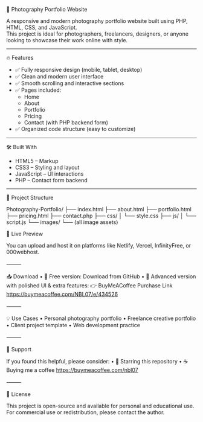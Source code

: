 📸 Photography Portfolio Website

A responsive and modern photography portfolio website built using PHP, HTML, CSS, and JavaScript.  
This project is ideal for photographers, freelancers, designers, or anyone looking to showcase their work online with style.

---

🔥 Features

- ✅ Fully responsive design (mobile, tablet, desktop)
- ✅ Clean and modern user interface
- ✅ Smooth scrolling and interactive sections
- ✅ Pages included: 
  - Home  
  - About  
  - Portfolio  
  - Pricing  
  - Contact (with PHP backend form)
- ✅ Organized code structure (easy to customize)

---

🛠 Built With

- HTML5 – Markup
- CSS3 – Styling and layout
- JavaScript – UI interactions
- PHP – Contact form backend

---

 📂 Project Structure


Photography-Portfolio/
├── index.html
├── about.html
├── portfolio.html
├── pricing.html
├── contact.php
├── css/
│   └── style.css
├── js/
│   └── script.js
└── images/
    └── (all image assets)





🚀 Live Preview

You can upload and host it on platforms like Netlify, Vercel, InfinityFree, or 000webhost.

⸻

📥 Download
	•	🔹 Free version: Download from GitHub
	•	🔸 Advanced version with polished UI & extra features:
👉 BuyMeACoffee Purchase Link https://buymeacoffee.com/NBL07/e/434526

⸻

💡 Use Cases
	•	Personal photography portfolio
	•	Freelance creative portfolio
	•	Client project template
	•	Web development practice

⸻

🙌 Support

If you found this helpful, please consider:
	•	🌟 Starring this repository
	•	☕ Buying me a coffee https://buymeacoffee.com/nbl07

⸻

📃 License

This project is open-source and available for personal and educational use.
For commercial use or redistribution, please contact the author.
